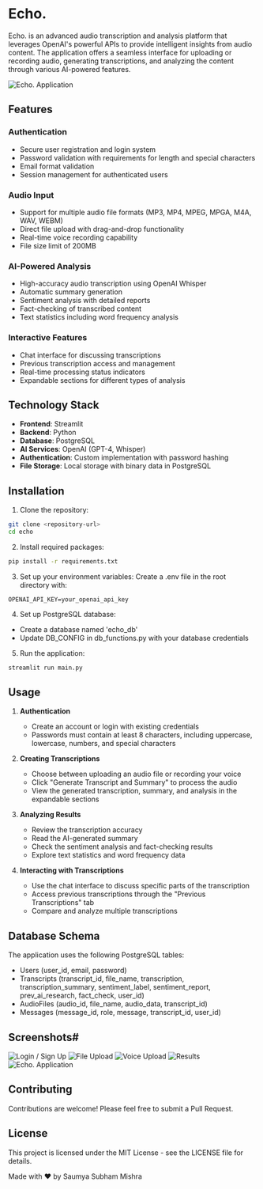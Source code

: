 # Echo.

Echo. is an advanced audio transcription and analysis platform that leverages OpenAI's powerful APIs to provide intelligent insights from audio content. The application offers a seamless interface for uploading or recording audio, generating transcriptions, and analyzing the content through various AI-powered features.

![Echo. Application](assets/Echo.png)

## Features

### Authentication
- Secure user registration and login system
- Password validation with requirements for length and special characters
- Email format validation
- Session management for authenticated users

### Audio Input
- Support for multiple audio file formats (MP3, MP4, MPEG, MPGA, M4A, WAV, WEBM)
- Direct file upload with drag-and-drop functionality
- Real-time voice recording capability
- File size limit of 200MB

### AI-Powered Analysis
- High-accuracy audio transcription using OpenAI Whisper
- Automatic summary generation
- Sentiment analysis with detailed reports
- Fact-checking of transcribed content
- Text statistics including word frequency analysis

### Interactive Features
- Chat interface for discussing transcriptions
- Previous transcription access and management
- Real-time processing status indicators
- Expandable sections for different types of analysis

## Technology Stack

- **Frontend**: Streamlit
- **Backend**: Python
- **Database**: PostgreSQL
- **AI Services**: OpenAI (GPT-4, Whisper)
- **Authentication**: Custom implementation with password hashing
- **File Storage**: Local storage with binary data in PostgreSQL

## Installation

1. Clone the repository:
```bash
git clone <repository-url>
cd echo
```

2. Install required packages:
```bash
pip install -r requirements.txt
```

3. Set up your environment variables:
Create a .env file in the root directory with:
```
OPENAI_API_KEY=your_openai_api_key
```

4. Set up PostgreSQL database:
- Create a database named 'echo_db'
- Update DB_CONFIG in db_functions.py with your database credentials

5. Run the application:
```bash
streamlit run main.py
```

## Usage

1. **Authentication**
   - Create an account or login with existing credentials
   - Passwords must contain at least 8 characters, including uppercase, lowercase, numbers, and special characters

2. **Creating Transcriptions**
   - Choose between uploading an audio file or recording your voice
   - Click "Generate Transcript and Summary" to process the audio
   - View the generated transcription, summary, and analysis in the expandable sections

3. **Analyzing Results**
   - Review the transcription accuracy
   - Read the AI-generated summary
   - Check the sentiment analysis and fact-checking results
   - Explore text statistics and word frequency data

4. **Interacting with Transcriptions**
   - Use the chat interface to discuss specific parts of the transcription
   - Access previous transcriptions through the "Previous Transcriptions" tab
   - Compare and analyze multiple transcriptions

## Database Schema

The application uses the following PostgreSQL tables:
- Users (user_id, email, password)
- Transcripts (transcript_id, file_name, transcription, transcription_summary, sentiment_label, sentiment_report, prev_ai_research, fact_check, user_id)
- AudioFiles (audio_id, file_name, audio_data, transcript_id)
- Messages (message_id, role, message, transcript_id, user_id)

## Screenshots#

![Login / Sign Up](assets/LoginSignUp.png)
![File Upload](assets/FileUpload.png)
![Voice Upload](assets/VoiceUpload.png)
![Results](assets/Result.jpg)
![Echo. Application](assets/ChatInterface.png)

## Contributing

Contributions are welcome! Please feel free to submit a Pull Request.

## License

This project is licensed under the MIT License - see the LICENSE file for details.

Made with ❤️ by Saumya Subham Mishra
